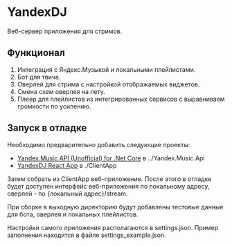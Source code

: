 # YandexDJ
Веб-сервер приложения для стримов.

## Функционал
1. Интеграция с Яндекс.Музыкой и локальными плейлистами.
2. Бот для твича.
3. Оверлей для стрима с настройкой отображаемых виджетов.
4. Смена схем оверлея на лету.
5. Плеер для плейлистов из интегрированных сервисов с выравниваем громкости по усилению.

## Запуск в отладке
Необходимо предварительно добавить следующие проекты:
- [Yandex.Music API (Unofficial) for .Net Core](https://github.com/K1llMan/Yandex.Music.Api) в ../Yandex.Music.Api
- [YandexDJ React App](https://github.com/K1llMan/YandexDJReactApp) в ./ClientApp

Затем собрать из ClientApp веб-приложение. После этого в отладке будет доступен интерфейс веб-приложения по локальному адресу, оверлей - по {локальный адрес}/stream.

При сборке в выходную директорию будут добавлены тестовые данные для бота, оверлея и локальных плейлистов.

Настройки самого приложения располагаются в settings.json. Пример заполнения находится в файле settings_example.json.
